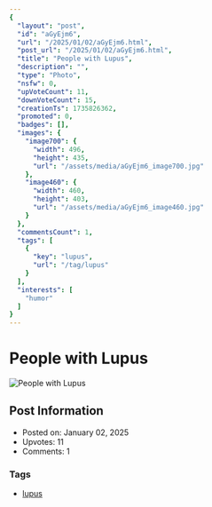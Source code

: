 ```yaml
---
{
  "layout": "post",
  "id": "aGyEjm6",
  "url": "/2025/01/02/aGyEjm6.html",
  "post_url": "/2025/01/02/aGyEjm6.html",
  "title": "People with Lupus",
  "description": "",
  "type": "Photo",
  "nsfw": 0,
  "upVoteCount": 11,
  "downVoteCount": 15,
  "creationTs": 1735826362,
  "promoted": 0,
  "badges": [],
  "images": {
    "image700": {
      "width": 496,
      "height": 435,
      "url": "/assets/media/aGyEjm6_image700.jpg"
    },
    "image460": {
      "width": 460,
      "height": 403,
      "url": "/assets/media/aGyEjm6_image460.jpg"
    }
  },
  "commentsCount": 1,
  "tags": [
    {
      "key": "lupus",
      "url": "/tag/lupus"
    }
  ],
  "interests": [
    "humor"
  ]
}
---
```


# People with Lupus

![People with Lupus](/assets/media/aGyEjm6_image700.jpg)

## Post Information

- Posted on: January 02, 2025
- Upvotes: 11
- Comments: 1

### Tags

- [lupus](/tag/lupus)
